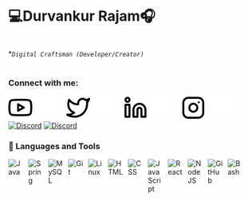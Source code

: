 # 💻Durvankur Rajam🎧

#

**`Digital Craftsman (Developer/Creator)`*

#

### Connect with me:

[![YouTube](./img/youtube-light.svg)](https://youtube.com/codestackr#gh-light-mode-only)
[![YouTube](./img/youtube-dark.svg)](https://youtube.com/codestackr#gh-dark-mode-only)
&nbsp;&nbsp;
[![Twitter](./img/twitter-light.svg)](https://x.com/Durvankurrr#gh-light-mode-only)
[![Twitter](./img/twitter-dark.svg)](https://x.com/Durvankurrr#gh-dark-mode-only)
&nbsp;&nbsp;
[![LinkedIn](./img/linkedin-light.svg)](https://www.linkedin.com/in/durvankur-rajam/#gh-light-mode-only)
[![LinkedIn](./img/linkedin-dark.svg)](https://www.linkedin.com/in/durvankur-rajam/#gh-dark-mode-only)
&nbsp;&nbsp;
[![Instagram](./img/instagram-light.svg)](https://www.instagram.com/durvankurrr/#gh-light-mode-only)
[![Instagram](./img/instagram-dark.svg)](https://www.instagram.com/durvankurrr/#gh-dark-mode-only)
&nbsp;&nbsp;
[![Discord](./img/discord-light.svg)](https://discord.gg/durvankurr#gh-light-mode-only)
[![Discord](./img/discord-dark.svg)](https://discord.gg/durvankurr#gh-dark-mode-only)


### 🧰 Languages and Tools

<img align="left" alt="Java" width="30px" style="padding-right:10px;" src="https://cdn.jsdelivr.net/gh/devicons/devicon/icons/java/java-original.svg"/>
<img align="left" alt="Spring" width="30px" style="padding-right:10px;" src="https://cdn.jsdelivr.net/gh/devicons/devicon/icons/spring/spring-original.svg" />
<img align="left" alt="MySQL" width="30px" style="padding-right:10px;" src="https://cdn.jsdelivr.net/gh/devicons/devicon/icons/mysql/mysql-original.svg"/>
<img align="left" alt="Git" width="30px" style="padding-right:10px;" src="https://cdn.jsdelivr.net/gh/devicons/devicon/icons/git/git-original.svg" />
<img align="left" alt="Linux" width="30px" style="padding-right:10px;" src="https://cdn.jsdelivr.net/gh/devicons/devicon/icons/linux/linux-original.svg" />
<img align="left" alt="HTML" width="30px" style="padding-right:10px;" src="https://cdn.jsdelivr.net/gh/devicons/devicon/icons/html5/html5-plain.svg" />
<img align="left" alt="CSS" width="30px" style="padding-right:10px;" src="https://cdn.jsdelivr.net/gh/devicons/devicon/icons/css3/css3-plain.svg" />
<img align="left" alt="JavaScript" width="30px" style="padding-right:10px;" src="https://cdn.jsdelivr.net/gh/devicons/devicon/icons/javascript/javascript-plain.svg" />
<img align="left" alt="React" width="30px" style="padding-right:10px;" src="https://cdn.jsdelivr.net/gh/devicons/devicon/icons/react/react-original.svg" />
<img align="left" alt="NodeJS" width="30px" style="padding-right:10px;" src="https://cdn.jsdelivr.net/gh/devicons/devicon/icons/nodejs/nodejs-original.svg" />
<img align="left" alt="GitHub" width="30px" style="padding-right:10px;" src="https://cdn.jsdelivr.net/gh/devicons/devicon/icons/github/github-original.svg" />
<img align="left" alt="Bash" width="30px" style="padding-right:10px;" src="https://cdn.jsdelivr.net/gh/devicons/devicon/icons/bash/bash-original.svg" />
<br />



       
          
